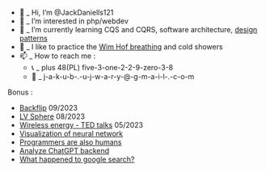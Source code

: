 - 👋  _ Hi, I’m @JackDaniells121
- 👀  _ I’m interested in php/webdev
- 🌱  _ I’m currently learning CQS and CQRS, software architecture, [design patterns](https://www.youtube.com/watch?v=tv-_1er1mWI)
- 🧘 _ I like to practice the [Wim Hof breathing](https://www.youtube.com/watch?v=tybOi4hjZFQ) and cold showers
- 📫  _ How to reach me : 
  - 📞  _ plus 48(PL) five-3-one-2-2-9-zero-3-8
  - 📨  _ j-a-k-u-b-.-u-j-w-a-r-y-@-g-m-a-i-l-.-c-o-m

Bonus :
- [Backflip](https://www.youtube.com/watch?v=1zUJzzRu-xs) 09/2023
- [LV Sphere](https://www.youtube.com/watch?v=v3uRvJcM3z8) 08/2023
- [Wireless energy - TED talks](https://www.youtube.com/watch?v=RxrB7PDLJ18) 05/2023
- [Visualization of neural network](https://www.youtube.com/watch?v=Tsvxx-GGlTg)
- [Programmers are also humans](https://www.youtube.com/channel/UCi8C7TNs2ohrc6hnRQ5Sn2w)
- [Analyze ChatGPT backend](https://www.youtube.com/watch?v=d41wkF1sWuc)
- [What happened to google search?](youtube.com/watch?v=48AOOynnmqU)
<!---
JackDaniells121/JackDaniells121 is a ✨ special ✨ repository because its `README.md` (this file) appears on your GitHub profile.
You can click the Preview link to take a look at your changes.
--->
